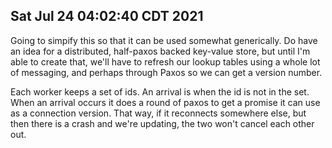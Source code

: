 ## Sat Jul 24 04:02:40 CDT 2021

Going to simpify this so that it can be used somewhat generically. Do have an
idea for a distributed, half-paxos backed key-value store, but until I'm able to
create that, we'll have to refresh our lookup tables using a whole lot of
messaging, and perhaps through Paxos so we can get a version number.

Each worker keeps a set of ids. An arrival is when the id is not in the set.
When an arrival occurs it does a round of paxos to get a promise it can use as a
connection version. That way, if it reconnects somewhere else, but then there is
a crash and we're updating, the two won't cancel each other out.
